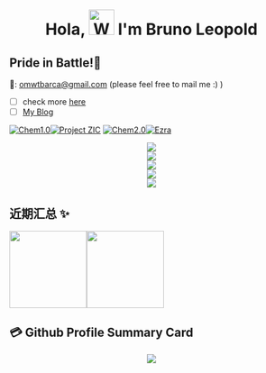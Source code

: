 <h1 align="center"> Hola, <img src="https://raw.githubusercontent.com/nixin72/nixin72/master/wave.gif" 
         alt="Waving hand animated gif"
         height="45"
         width="45" /> I'm Bruno Leopold</h1>
         
## Pride in Battle!🎉

📧: <omwtbarca@gmail.com> (please feel free to mail me :) )
- [ ] check more [here](https://withkoji.com/@Bruno_Leopold)
- [ ] [My Blog](https://omwtbarca.mysxl.cn/)

[![Chem1.0](https://img.shields.io/badge/Chem-1.0-192133?style=flat-square)](https://github.com/omwtbarca/Chem1.0)[![Project ZIC](https://img.shields.io/badge/Project-ZIC-192133?style=flat-square)](https://github.com/omwtbarca/Project-ZIC)
[![Chem2.0](https://img.shields.io/badge/Chem-2.0-192133?style=flat-square)](https://github.com/omwtbarca/Chem2.0)[![Ezra](https://img.shields.io/badge/Ezra-1.0-192133?style=flat-square)](https://github.com/omwtbarca/Ezra)

<div align="center"> <img src="https://metrics.lecoq.io/omwtbarca?template=classic&config.timezone=Asia%2FShanghai"> </div>
<div align="center"> <img src="https://github-profile-trophy.vercel.app/?username=omwtbarca" /> </div>

<div align="center"> <img src="https://visitor-badge.glitch.me/badge?page_id=omwtbarca" /> </div>

<div align="center"> <img src="https://activity-graph.herokuapp.com/graph?username=omwtbarca&theme=xcode" /> </div>

<div align="center"> <img src="https://github-readme-streak-stats.herokuapp.com/?user=omwtbarca" /> </div>

## 近期汇总 ✨

<img align="" height="137px" src="https://github-readme-stats.vercel.app/api?username=omwtbarca&hide_title=true&hide_border=true&show_icons=true&include_all_commits=true&line_height=21&bg_color=0,EC6C6C,FFD479,FFFC79,73FA79&theme=graywhite&locale=cn" /><img align="" height="137px" src="https://github-readme-stats.vercel.app/api/top-langs/?username=omwtbarca&hide_title=true&hide_border=true&layout=compact&bg_color=0,73FA79,73FDFF,D783FF&theme=graywhite&locale=cn" />
## 💳 Github Profile Summary Card
<p align="center">
  <img src="https://github-profile-summary-cards.vercel.app/api/cards/profile-details?username=omwtbarca&theme=vue"/>
</p>
